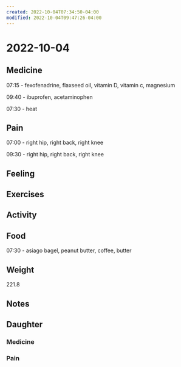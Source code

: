 ```yaml
---
created: 2022-10-04T07:34:50-04:00
modified: 2022-10-04T09:47:26-04:00
---
```


# 2022-10-04

## Medicine

07:15 - fexofenadrine, flaxseed oil, vitamin D, vitamin c, magnesium 

09:40 - ibuprofen, acetaminophen 

07:30 - heat

## Pain

07:00 - right hip, right back, right knee

09:30 - right hip, right back, right knee

## Feeling


## Exercises


## Activity


## Food

07:30 - asiago bagel, peanut butter, coffee, butter 

## Weight

221.8

## Notes


## Daughter


### Medicine


### Pain
